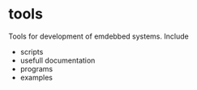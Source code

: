 # tools

Tools for development of emdebbed systems. Include

- scripts
- usefull documentation
- programs
- examples


